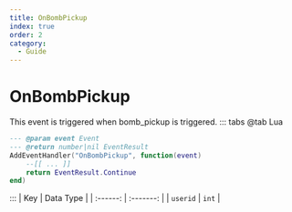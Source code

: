 ```yaml
---
title: OnBombPickup
index: true
order: 2
category:
  - Guide
---
```


# OnBombPickup
This event is triggered when bomb_pickup is triggered.
::: tabs
@tab Lua
```lua
--- @param event Event
--- @return number|nil EventResult
AddEventHandler("OnBombPickup", function(event)
    --[[ ... ]]
    return EventResult.Continue
end)
```

:::
|    Key   | Data Type |
| :------: | :-------: |
| `userid` |   `int`   |